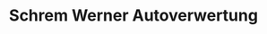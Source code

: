 ---
title: "Schrem Werner Autoverwertung"
url: /stuttgart/schrem-werner-autoverwertung/
shop: Autowerkstatt
---